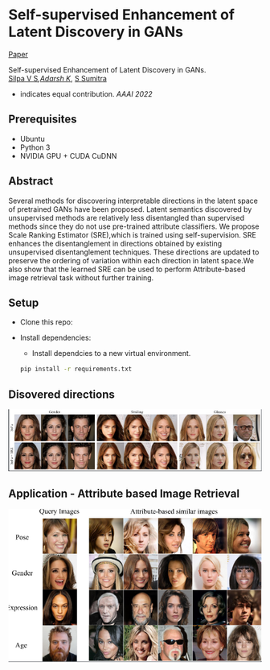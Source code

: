 # Self-supervised Enhancement of Latent Discovery in GANs
[Paper](link)

Self-supervised Enhancement of Latent Discovery in GANs. \
[Silpa V S](silpavs.43@gmail.com)*,[Adarsh K](kadarsh22@gmail.com)*, [S Sumitra](https://www.iist.ac.in/mathematics/sumitra)
* indicates equal contribution.
*AAAI 2022*

## Prerequisites
- Ubuntu
- Python 3
- NVIDIA GPU + CUDA CuDNN

## Abstract
Several methods for discovering interpretable directions in the latent space of pretrained GANs have been proposed. Latent semantics discovered by unsupervised methods are relatively less disentangled than supervised methods since they do not
use pre-trained attribute classifiers. We propose Scale Ranking Estimator (SRE),which is trained using self-supervision. SRE enhances the disentanglement in directions obtained by existing unsupervised disentanglement techniques. These directions are updated to preserve the ordering of variation within each direction in latent space.We also show that the learned SRE can be used to perform Attribute-based image retrieval task without further training.


<a name="setup"/>
<a name="application"/>

## Setup

- Clone this repo:


- Install dependencies:
	- Install dependcies to a new virtual environment.
	```bash
	pip install -r requirements.txt
	```
 
## Disovered directions
<img src='result.png' width=800>

## Application - Attribute based Image Retrieval
<img src='application.png' width=800>

